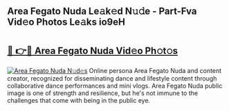 ## Area Fegato Nuda Le𝚊k𝚎d N𝚞𝚍e - Part-Fva Vid𝚎o Photos Le𝚊ks io9eH

# <h2><a href="http://fbexog.evod.top/?m=Area+Fegato+Nuda">🔗 👉🔴 Area Fegato Nuda Vid𝚎o Ph𝚘t𝚘s</a></h2>

[![Area Fegato Nuda N𝚞d𝚎s](https://i.imgur.com/8V9OHl7.gif)](http://fbexog.evod.top/?m=Area+Fegato+Nuda)
Online persona Area Fegato Nuda and content creator, recognized for disseminating dance and lifestyle content through collaborative dance performances and mini vlogs. Area Fegato Nuda public image is one of strength and resilience, but he's not immune to the challenges that come with being in the public eye. 
